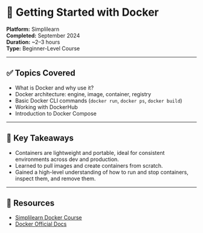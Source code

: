 # 🐳 Getting Started with Docker

**Platform:** Simplilearn  
**Completed:** September 2024  
**Duration:** ~2–3 hours  
**Type:** Beginner-Level Course

---

## ✅ Topics Covered
- What is Docker and why use it?
- Docker architecture: engine, image, container, registry
- Basic Docker CLI commands (`docker run`, `docker ps`, `docker build`)
- Working with DockerHub
- Introduction to Docker Compose

---

## 🧠 Key Takeaways
- Containers are lightweight and portable, ideal for consistent environments across dev and production.
- Learned to pull images and create containers from scratch.
- Gained a high-level understanding of how to run and stop containers, inspect them, and remove them.

---

## 🔗 Resources
- [Simplilearn Docker Course](https://www.simplilearn.com/)
- [Docker Official Docs](https://docs.docker.com/)
